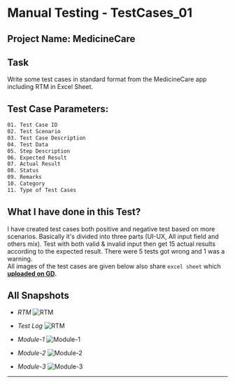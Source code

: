 # Manual Testing - TestCases_01

## Project Name: MedicineCare

## Task
Write some test cases in standard format from the MedicineCare app including RTM in Excel Sheet.


## Test Case Parameters:
``` bash
01. Test Case ID	
02. Test Scenario	
03. Test Case Description	
04. Test Data	
05. Step Description	
06. Expected Result	
07. Actual Result	
08. Status	
09. Remarks	
10. Category	
11. Type of Test Cases	
```

## What I have done in this Test?
I have created test cases both positive and negative test based on more scenarios. Basically it's divided into three parts (UI-UX, All input field and others mix). Test with both valid & invalid input then get 15 actual results according to the expected result. There were 5 tests got wrong and 1 was a warning. \
All images of the test cases are given below also share `excel sheet` which **[uploaded on GD]([#](https://docs.google.com/spreadsheets/d/1A9ONZcUJ54XECvGjsVn1-jiyKj4lPWvK/edit?usp=drive_link&ouid=106028938157744319674&rtpof=true&sd=true)https://docs.google.com/spreadsheets/d/1A9ONZcUJ54XECvGjsVn1-jiyKj4lPWvK/edit?usp=drive_link&ouid=106028938157744319674&rtpof=true&sd=true).**


## All Snapshots
- *RTM*
![RTM](https://drive.google.com/uc?export=view&id=1hcbdLScYE_uAeE-jaBFaD8GI7faXMt4b)

- *Test Log*
![RTM](https://drive.google.com/uc?export=view&id=1ETWetRGKeitUOb4TF5xD3omC9QE_hGcj)

- *Module-1*
![Module-1](https://drive.google.com/uc?export=view&id=18QTdmhNDce41mPPgjRzeelvFgR4z6HoL)

- *Module-2*
![Module-2](https://drive.google.com/uc?export=view&id=1HCFyS2HoC-71GUlL-EapOeRnfoI0hdpc)

- *Module-3*
![Module-3](https://drive.google.com/uc?export=view&id=1BzQct7TtA3sAMAPNDQ_gdr-gtBUB2MEK)

---


